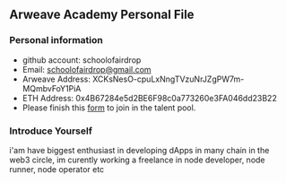## Arweave Academy Personal File

### Personal information

- github account: schoolofairdrop
- Email: schoolofairdrop@gmail.com
- Arweave Address: XCKsNesO-cpuLxNngTVzuNrJZgPW7m-MQmbvFoY1PiA
- ETH Address: 0x4B67284e5d2BE6F98c0a773260e3FA046dd23B22
- Please finish this [form](https://docs.google.com/forms/d/e/1FAIpQLSfWA5fIIcBgmRppm3jNz5vmf9Mai_QMVil-2pO4r7YKn_Zhtw/viewform?usp=sf_link) to join in the talent pool.

### Introduce Yourself
 i'am have biggest enthusiast in developing dApps in many chain in the web3 circle, im curently working a freelance in node developer, node runner, node operator etc
